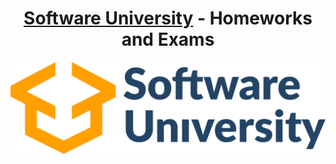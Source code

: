 <h1 align="center"><a href="https://softuni.bg/">Software University</a> - Homeworks and Exams</h1>
<a href="https://softuni.bg/"><img src="https://raw.githubusercontent.com/kcenow/softuni/main/preview.png"></a>
